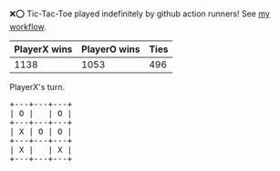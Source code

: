 :x::o: Tic-Tac-Toe played indefinitely by github action runners! See [my workflow](.github/workflows/play.yaml).

|PlayerX wins|PlayerO wins|Ties|
|-|-|-|
|1138|1053|496|

PlayerX's turn.

<pre>
+---+---+---+
| O |   | O |
+---+---+---+
| X | O | O |
+---+---+---+
| X |   | X |
+---+---+---+
</pre>